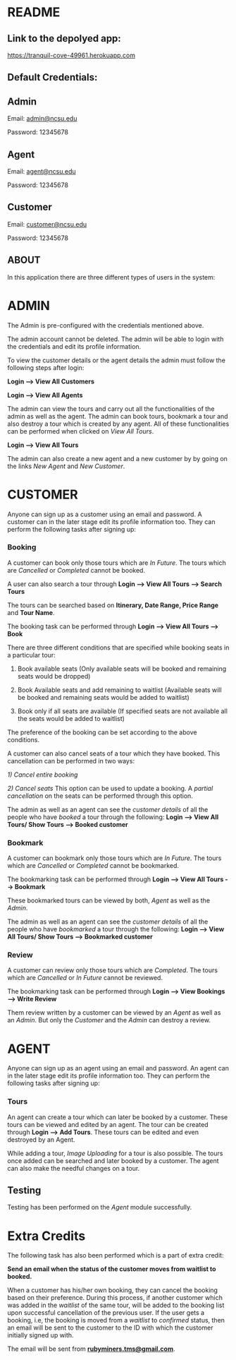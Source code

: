 # README

## Link to the depolyed app:

https://tranquil-cove-49961.herokuapp.com

## Default Credentials:

## Admin

Email: admin@ncsu.edu

Password: 12345678

## Agent

Email: agent@ncsu.edu

Password: 12345678

## Customer

Email: customer@ncsu.edu

Password: 12345678

## ABOUT

In this application there are three different types of users in the system:

# ADMIN
The Admin is pre-configured with the credentials mentioned above.

The admin account cannot be deleted. The admin will be able to login with the credentials and edit its profile information.

To view the customer details or the agent details the admin must follow the following steps after login:

**Login --> View All Customers**

**Login --> View All Agents**

The admin can view the tours and carry out all the functionalities of the admin as well as the agent. The admin can book tours, bookmark a tour and also destroy a tour which is created by any agent. All of these functionalities can be performed when clicked on *View All Tours*.

**Login --> View All Tours**

The admin can also create a new agent and a new customer by by going on the links *New Agent* and *New Customer*.

# CUSTOMER
Anyone can sign up as a customer using an email and password. A customer can in the later stage edit its profile information too. They can perform the following tasks after signing up:


### Booking

A customer can book only those tours which are *In Future*. The tours which are *Cancelled* or *Completed* cannot be booked. 

A user can also search a tour through **Login --> View All Tours --> Search Tours** 

The tours can be searched based on **Itinerary, Date Range, Price Range** and **Tour Name**. 

The booking task can be performed through **Login --> View All Tours --> Book**

There are three different conditions that are specified while booking seats in a particular tour:

1. Book available seats (Only available seats will be booked and remaining seats would be dropped)

2. Book Available seats and add remaining to waitlist (Available seats will be booked and remaining seats would be added to waitlist)

3. Book only if all seats are available (If specified seats are not available all the seats would be added to waitlist)

The preference of the booking can be set according to the above conditions. 

A customer can also cancel seats of a tour which they have booked. This cancellation can be performed in two ways:

*1) Cancel entire booking*

*2) Cancel seats* This option can be used to update a booking. A *partial cancellation* on the seats can be performed through this option. 

The admin as well as an agent can see the *customer details* of all the people who have *booked* a tour through the following: **Login --> View All Tours/ Show Tours --> Booked customer**


### Bookmark

A customer can bookmark only those tours which are *In Future*. The tours which are *Cancelled* or *Completed* cannot be bookmarked.

The bookmarking task can be performed through **Login --> View All Tours --> Bookmark**

These bookmarked tours can be viewed by both, *Agent* as well as the *Admin*.

The admin as well as an agent can see the *customer details* of all the people who have *bookmarked* a tour through the following: **Login --> View All Tours/ Show Tours --> Bookmarked customer**


### Review

A customer can review only those tours which are *Completed*. The tours which are *Cancelled* or *In Future* cannot be reviewed.

The bookmarking task can be performed through **Login --> View Bookings --> Write Review**

Them review written by a customer can be viewed by an *Agent* as well as an *Admin*. But only the *Customer* and the *Admin* can destroy a review.


# AGENT

Anyone can sign up as an agent using an email and password. An agent can in the later stage edit its profile information too. They can perform the following tasks after signing up:


### Tours

An agent can create a tour which can later be booked by a customer. These tours can be viewed and edited by an agent. The tour can be created through **Login --> Add Tours**. These tours can be edited and even destroyed by an Agent.  

While adding a tour, *Image Uploading* for a tour is also possible. The tours once added can be searched and later booked by a customer. The agent can also make the needful changes on a tour.


## Testing

Testing has been performed on the *Agent* module successfully.



# Extra Credits

The following task has also been performed which is a part of extra credit:

**Send an email when the status of the customer moves from waitlist to booked.**

When a customer has his/her own booking, they can cancel the booking based on their preference. During this process, if another customer which was added in the *waitlist* of the same tour, will be added to the booking list upon successful cancellation of the previous user. If the user gets a booking, i.e, the booking is moved from a *waitlist* to *confirmed* status, then an email will be sent to the customer to the ID with which the customer initially signed up with.

The email will be sent from **rubyminers.tms@gmail.com**.



